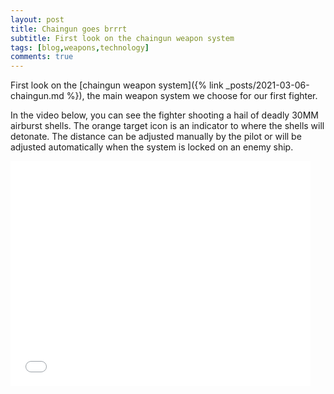 ```yaml
---
layout: post
title: Chaingun goes brrrt
subtitle: First look on the chaingun weapon system
tags: [blog,weapons,technology]
comments: true
---
```


First look on the [chaingun weapon system]({% link _posts/2021-03-06-chaingun.md %}), the main weapon system we choose for our first fighter.

In the video below, you can see the fighter shooting a hail of deadly 30MM airburst shells. The orange target icon is an indicator to where the shells will detonate.
The distance can be adjusted manually by the pilot or will be adjusted automatically when the system is locked on an enemy ship.   
  
<iframe width="480" height="360" src="/assets/img/chaingun.webm" frameborder="0"> </iframe>
